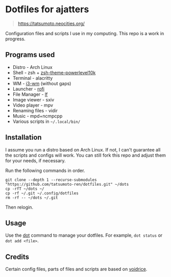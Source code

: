 # Dotfiles for ajatters

> https://tatsumoto.neocities.org/

Configuration files and scripts I use in my computing.
This repo is a work in progress.

## Programs used

* Distro - Arch Linux
* Shell - zsh + [zsh-theme-powerlevel10k](https://archlinux.org/packages/community/x86_64/zsh-theme-powerlevel10k/)
* Terminal - alacritty
* WM - [i3-wm](https://archlinux.org/packages/community/x86_64/i3-wm/) (without gaps)
* Launcher - [rofi](https://archlinux.org/packages/community/x86_64/rofi/)
* File Manager - [lf](https://github.com/gokcehan/lf)
* Image viewer - sxiv
* Video player - mpv
* Renaming files - vidir
* Music - mpd+ncmpcpp
* Various scripts in `~/.local/bin/`

## Installation

I assume you run a distro based on Arch Linux.
If not, I can't guarantee all the scripts and configs will work.
You can still fork this repo and adjust them for your needs, if necessary.

Run the following commands in order.

```
git clone --depth 1 --recurse-submodules "https://github.com/tatsumoto-ren/dotfiles.git" ~/dots
cp -rfT ~/dots ~/
cp -rf ~/.git ~/.config/dotfiles
rm -rf -- ~/dots ~/.git
```

Then relogin.

## Usage

Use the [dot](.config/shell/aliasrc#L46) command to manage your dotfiles.
For example, `dot status` or `dot add <file>`.

## Credits

Certain config files, parts of files and scripts are based on
[voidrice](https://github.com/LukeSmithxyz/voidrice).
